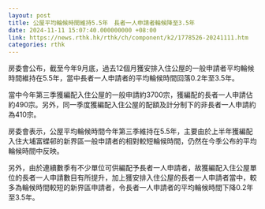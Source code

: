 ```yaml
---
layout: post
title: 公屋平均輪候時間維持5.5年　長者一人申請者輪候降至3.5年
date: 2024-11-11 15:07:40.000000000 +08:00
link: https://news.rthk.hk/rthk/ch/component/k2/1778526-20241111.htm
categories: rthk
---
```


房委會公布，截至今年9月底，過去12個月獲安排入住公屋的一般申請者平均輪候時間維持在5.5年，當中長者一人申請者的平均輪候時間回落0.2年至3.5年。

當中今年第三季獲編配入住公屋的一般申請約3700宗，獲編配的長者一人申請佔約490宗。另外，同一季度獲編配入住公屋的配額及計分制下的非長者一人申請約為410宗。

房委會表示，公屋平均輪候時間今年第三季維持在5.5年，主要由於上半年獲編配入住大埔富蝶邨的新界區一般申請者的相對較短輪候時間，仍然在今季公布的平均輪候時間中反映。

另外，由於連續數季有不少單位可供編配予長者一人申請者，故獲編配入住公屋單位的長者一人申請數目有所提升，加上獲安排入住公屋的長者一人申請者當中，較多為輪候時間較短的新界區申請者，令長者一人申請者的平均輪候時間下降0.2年至3.5年。
